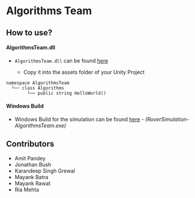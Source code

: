 # Algorithms Team

## How to use?
#### AlgorithmsTeam.dll
- `AlgorithmsTeam.dll` can be found [here](/DLL/AlgorithmsTeam/bin/Debug) 

  - Copy it into the assets folder of your Unity Project
  
```
namespace AlgorithmsTeam
  └── class Algorithms
        └── public string HelloWorld()
```
#### Windows Build
- Windows Build for the simulation can be found [here](/Unity3D/WindowsBuild) - *(RoverSimulation-AlgorithmsTeam.exe)*


## Contributors
- Amit Pandey
- Jonathan Bush
- Karandeep Singh Grewal
- Mayank Batra
- Mayank Rawat
- Ria Mehta
